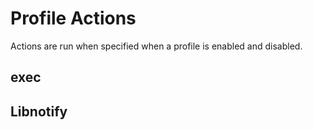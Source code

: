 # Profile Actions
Actions are run when specified when a profile is enabled and disabled.

## exec


## Libnotify

